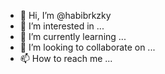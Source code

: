 - 👋 Hi, I’m @habibrkzky
- 👀 I’m interested in ...
- 🌱 I’m currently learning ...
- 💞️ I’m looking to collaborate on ...
- 📫 How to reach me ...

<!---
habibrkzky/habibrkzky is a ✨ special ✨ repository because its `README.md` (this file) appears on your GitHub profile.
You can click the Preview link to take a look at your changes.
--->
